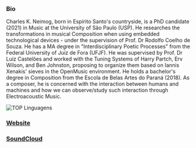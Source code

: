 
### Bio

Charles K. Neimog, born in Espírito Santo's countryside, is a PhD candidate (2021) in Music at the University of São Paulo (USP). He researches the transformations in musical Composition when using embedded technological devices - under the supervision of Prof. Dr Rodolfo Coelho de Souza. He has a MA degree in "Interdisciplinary Poetic Processes" from the Federal University of Juiz de Fora (UFJF). He was supervised by Prof. Dr Luiz Castelões and worked with the Tuning Systems of Harry Partch, Erv Wilson, and Ben Johnston, proposing to organize them based on Iannis Xenakis' sieves in the OpenMusic environment. He holds a bachelor's degree in Composition from the Escola de Belas Artes do Paraná (2018). As a composer, he is concerned with the interaction between humans and machines and how we can observe/study such interaction through Electroacoustic Music.

![TOP Linguagens](https://github-readme-stats.vercel.app/api/top-langs/?username=charlesneimog&layout=compact&theme=dracula)


### [Website](http://charlesneimog.com/)                                                                          
### [SoundCloud](https://soundcloud.com/charlesneimog)
